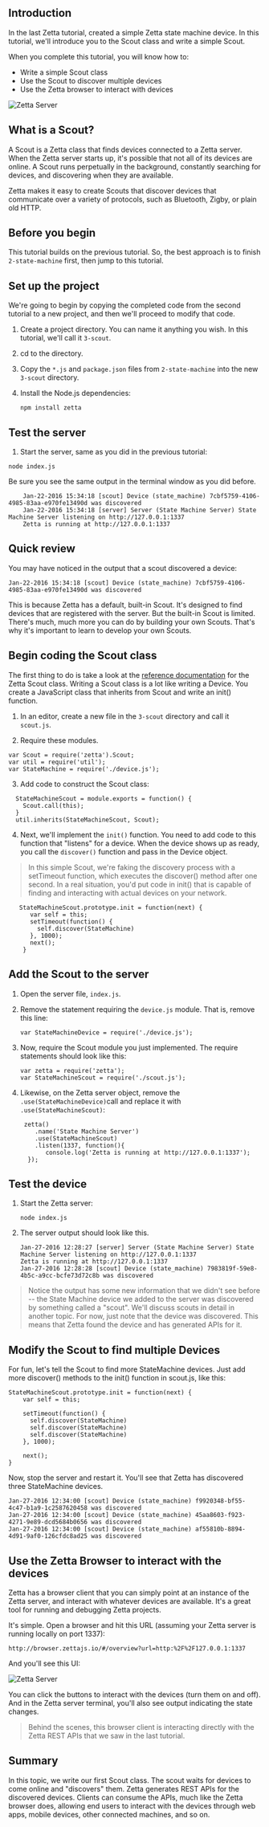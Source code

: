 ## Introduction

In the last Zetta tutorial, created a simple Zetta state machine device. In this tutorial, we'll introduce you to the Scout class and write a simple Scout. 

When you complete this tutorial, you will know how to:

* Write a simple Scout class
* Use the Scout to discover multiple devices 
* Use the Zetta browser to interact with devices

![Zetta Server](https://github.com/WWitman/zettajs-tutorials/blob/master/images/zetta-scout.png)

## What is a Scout?

A Scout is a Zetta class that finds devices connected to a Zetta server. When the Zetta server starts up, it's possible that not all of its devices are online. A Scout runs perpetually in the background, constantly searching for devices, and discovering when they are available. 

Zetta makes it easy to create Scouts that discover devices that communicate over a variety of protocols, such as Bluetooth, Zigby, or plain old HTTP. 

## Before you begin

This tutorial builds on the previous tutorial. So, the best approach is to finish `2-state-machine` first, then jump to this tutorial.  

## Set up the project

We're going to begin by copying the completed code from the second tutorial to a new project, and then we'll proceed to modify that code.

1. Create a project directory. You can name it anything you wish. In this tutorial, we'll call it `3-scout`. 

2. cd to the directory.

3. Copy the `*.js` and `package.json` files from `2-state-machine` into the new `3-scout` directory. 

4. Install the Node.js dependencies:

    `npm install zetta`


## Test the server

1. Start the server, same as you did in the previous tutorial:

  `node index.js`

  Be sure you see the same output in the terminal window as you did before. 

  ```
      Jan-22-2016 15:34:18 [scout] Device (state_machine) 7cbf5759-4106-4985-83aa-e970fe13490d was discovered
      Jan-22-2016 15:34:18 [server] Server (State Machine Server) State Machine Server listening on http://127.0.0.1:1337
      Zetta is running at http://127.0.0.1:1337
  ```


## Quick review

You may have noticed in the output that a scout discovered a device:

```
Jan-22-2016 15:34:18 [scout] Device (state_machine) 7cbf5759-4106-4985-83aa-e970fe13490d was discovered
```

This is because Zetta has a default, built-in Scout. It's designed to find devices that are registered with the server. But the built-in Scout is limited. There's much, much more you can do by building your own Scouts. That's why it's important to learn to develop your own Scouts.

## Begin coding the Scout class

The first thing to do is take a look at the [reference documentation](https://github.com/zettajs/zetta/wiki/Scout) for the Zetta Scout class. Writing a Scout class is a lot like writing a Device. You create a JavaScript class that inherits from Scout and write an init() function. 

1. In an editor, create a new file in the `3-scout` directory and call it `scout.js`. 

2. Require these modules. 

  ```
  var Scout = require('zetta').Scout;
  var util = require('util');
  var StateMachine = require('./device.js');
  ```

3. Add code to construct the Scout class:

  ```
    StateMachineScout = module.exports = function() {
      Scout.call(this);
    }
    util.inherits(StateMachineScout, Scout);
  ```

4. Next, we'll implement the `init()` function. You need to add code to this function that "listens" for a device. When the device shows up as ready, you call the `discover()` function and pass in the Device object. 

>In this simple Scout, we're faking the discovery process with a setTimeout function, which executes the discover() method after one second. In a real situation, you'd put code in init() that is capable of finding and interacting with actual devices on your network. 

```
   StateMachineScout.prototype.init = function(next) {
      var self = this;
      setTimeout(function() {
        self.discover(StateMachine)
      }, 1000);
      next();
    }
```



## Add the Scout to the server

1. Open the server file, `index.js`. 
2. Remove the statement requiring the `device.js` module. That is, remove this line:

     `var StateMachineDevice = require('./device.js');`

3. Now, require the Scout module you just implemented. The require statements should look like this:
    ```
    var zetta = require('zetta');
    var StateMachineScout = require('./scout.js');
    ```

3. Likewise, on the Zetta server object, remove the `.use(StateMachineDevice)`call and replace it with `.use(StateMachineScout)`:

    ```
     zetta()
        .name('State Machine Server')
        .use(StateMachineScout)
        .listen(1337, function(){
           console.log('Zetta is running at http://127.0.0.1:1337');
      });
    ```

## Test the device

1. Start the Zetta server: 

    `node index.js`

2. The server output should look like this.  

    ```
    Jan-27-2016 12:28:27 [server] Server (State Machine Server) State Machine Server listening on http://127.0.0.1:1337
    Zetta is running at http://127.0.0.1:1337
    Jan-27-2016 12:28:28 [scout] Device (state_machine) 7983819f-59e8-4b5c-a9cc-bcfe73d72c8b was discovered
    ```

>Notice the output has some new information that we didn't see before -- the State Machine device we added to the server was discovered by something called a "scout". We'll discuss scouts in detail in another topic. For now, just note that the device was discovered. This means that Zetta found the device and has generated APIs for it.

## Modify the Scout to find multiple Devices

For fun, let's tell the Scout to find more StateMachine devices. Just add more discover() methods to the init() function in scout.js, like this:

```
StateMachineScout.prototype.init = function(next) {
    var self = this;

    setTimeout(function() {
      self.discover(StateMachine)
      self.discover(StateMachine)
      self.discover(StateMachine)
    }, 1000);

    next();
}
```

Now, stop the server and restart it. You'll see that Zetta has discovered three StateMachine devices.

```
Jan-27-2016 12:34:00 [scout] Device (state_machine) f9920348-bf55-4c47-b1a9-1c2587620458 was discovered
Jan-27-2016 12:34:00 [scout] Device (state_machine) 45aa8603-f923-4271-9e89-dcd5684b0656 was discovered
Jan-27-2016 12:34:00 [scout] Device (state_machine) af55810b-8894-4d91-9af0-126cfdc8ad25 was discovered
```


## Use the Zetta Browser to interact with the devices

Zetta has a browser client that you can simply point at an instance of the Zetta server, and interact with whatever devices are available. It's a great tool for running and debugging Zetta projects. 

It's simple. Open a browser and hit this URL (assuming your Zetta server is running locally on port 1337):

`http://browser.zettajs.io/#/overview?url=http:%2F%2F127.0.0.1:1337`

And you'll see this UI:

![Zetta Server](https://github.com/WWitman/zettajs-tutorials/blob/master/images/zetta-browser.png)

You can click the buttons to interact with the devices (turn them on and off). And in the Zetta server terminal, you'll also see output indicating the state changes. 

>Behind the scenes, this browser client is interacting directly with the Zetta REST APIs that we saw in the last tutorial. 

## Summary

In this topic, we write our first Scout class. The scout waits for devices to come online and "discovers" them. Zetta generates REST APIs for the discovered devices. Clients can consume the APIs, much like the Zetta browser does, allowing end users to interact with the devices through web apps, mobile devices, other connected machines, and so on. 





